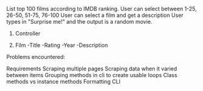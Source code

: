 List top 100 films according to IMDB ranking.
User can select between 1-25, 26-50, 51-75, 76-100
User can select a film and get a description
User types in "Surprise me!" and the output is a random movie.

1. Controller

2. Film
  -Title
  -Rating
  -Year
  -Description

Problems encountered:

Requirements
Scraping multiple pages
Scraping data when it varied between items
Grouping methods in cli to create usable loops
Class methods vs instance methods
Formatting CLI
